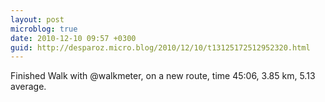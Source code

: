 ```yaml
---
layout: post
microblog: true
date: 2010-12-10 09:57 +0300
guid: http://desparoz.micro.blog/2010/12/10/t13125172512952320.html
---
```

Finished Walk with @walkmeter, on a new route, time 45:06, 3.85 km, 5.13 average.
